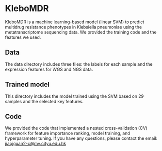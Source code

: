 # KleboMDR

KleboMDR is a machine learning-based model (linear SVM) to predict multidrug resistance phenotypes in Klebsiella pneumoniae using the metatranscriptome sequencing data. We provided the training code and the features we used.

## Data
The data directory includes three files: the labels for each sample and the expression features for WGS and NGS data.

## Trained model
This directory includes the model trained using the SVM based on 29 samples and the selected key features.

## Code
We provided the code that implemented a nested cross-validation (CV) framework for feature importance ranking, model training, and hyperparameter tuning. If you have any questions, please contact the email: jiaojguan2-c@my.cityu.edu.hk
